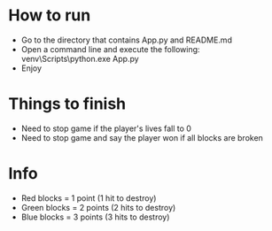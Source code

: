 # How to run
- Go to the directory that contains App.py and README.md
- Open a command line and execute the following:  venv\Scripts\python.exe App.py
- Enjoy

# Things to finish
- Need to stop game if the player's lives fall to 0
- Need to stop game and say the player won if all blocks are broken

# Info
- Red blocks = 1 point (1 hit to destroy)
- Green blocks = 2 points (2 hits to destroy)
- Blue blocks = 3 points (3 hits to destroy)

